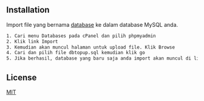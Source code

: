 ## Installation

Import file yang bernama [database](dbtopup.sql) ke dalam database MySQL anda.

```bash
1. Cari menu Databases pada cPanel dan pilih phpmyadmin
2. Klik link Import
3. Kemudian akan muncul halaman untuk upload file. Klik Browse
4. Cari dan pilih file dbtopup.sql kemudian klik go
5. Jika berhasil, database yang baru saja anda import akan muncul di list database anda.
```
## License

[MIT](LICENSE)
